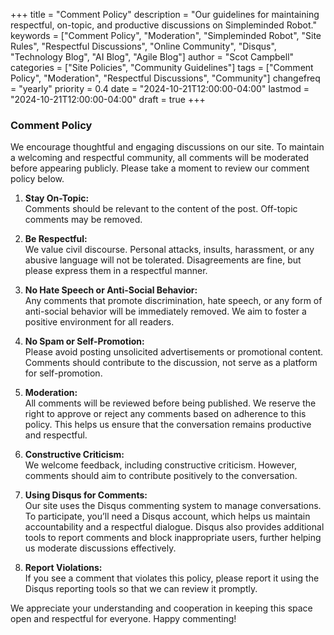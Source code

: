 +++
title = "Comment Policy"
description = "Our guidelines for maintaining respectful, on-topic, and productive discussions on Simpleminded Robot."
keywords = ["Comment Policy", "Moderation", "Simpleminded Robot", "Site Rules", "Respectful Discussions", "Online Community", "Disqus", "Technology Blog", "AI Blog", "Agile Blog"]
author = "Scot Campbell"
categories = ["Site Policies", "Community Guidelines"]
tags = ["Comment Policy", "Moderation", "Respectful Discussions", "Community"]
changefreq = "yearly"
priority = 0.4
date = "2024-10-21T12:00:00-04:00"
lastmod = "2024-10-21T12:00:00-04:00"
draft = true
+++

### Comment Policy

We encourage thoughtful and engaging discussions on our site. To maintain a welcoming and respectful community, all comments will be moderated before appearing publicly. Please take a moment to review our comment policy below.

1. **Stay On-Topic:**  
   Comments should be relevant to the content of the post. Off-topic comments may be removed.

2. **Be Respectful:**  
   We value civil discourse. Personal attacks, insults, harassment, or any abusive language will not be tolerated. Disagreements are fine, but please express them in a respectful manner.

3. **No Hate Speech or Anti-Social Behavior:**  
   Any comments that promote discrimination, hate speech, or any form of anti-social behavior will be immediately removed. We aim to foster a positive environment for all readers.

4. **No Spam or Self-Promotion:**  
   Please avoid posting unsolicited advertisements or promotional content. Comments should contribute to the discussion, not serve as a platform for self-promotion.

5. **Moderation:**  
   All comments will be reviewed before being published. We reserve the right to approve or reject any comments based on adherence to this policy. This helps us ensure that the conversation remains productive and respectful.

6. **Constructive Criticism:**  
   We welcome feedback, including constructive criticism. However, comments should aim to contribute positively to the conversation.

7. **Using Disqus for Comments:**  
   Our site uses the Disqus commenting system to manage conversations. To participate, you’ll need a Disqus account, which helps us maintain accountability and a respectful dialogue. Disqus also provides additional tools to report comments and block inappropriate users, further helping us moderate discussions effectively.

8. **Report Violations:**  
   If you see a comment that violates this policy, please report it using the Disqus reporting tools so that we can review it promptly.

We appreciate your understanding and cooperation in keeping this space open and respectful for everyone. Happy commenting!
